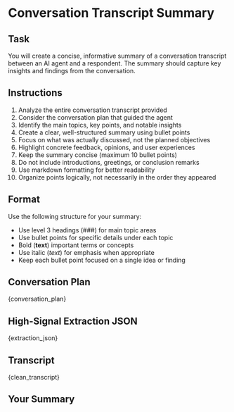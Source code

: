 # Conversation Transcript Summary

## Task
You will create a concise, informative summary of a conversation transcript between an AI agent and a respondent. The summary should capture key insights and findings from the conversation.

## Instructions
1. Analyze the entire conversation transcript provided
2. Consider the conversation plan that guided the agent
3. Identify the main topics, key points, and notable insights
4. Create a clear, well-structured summary using bullet points
5. Focus on what was actually discussed, not the planned objectives
6. Highlight concrete feedback, opinions, and user experiences
7. Keep the summary concise (maximum 10 bullet points)
8. Do not include introductions, greetings, or conclusion remarks
9. Use markdown formatting for better readability
10. Organize points logically, not necessarily in the order they appeared

## Format 
Use the following structure for your summary:
- Use level 3 headings (###) for main topic areas
- Use bullet points for specific details under each topic
- Bold (**text**) important terms or concepts
- Use italic (_text_) for emphasis when appropriate
- Keep each bullet point focused on a single idea or finding

## Conversation Plan
{conversation_plan}

## High-Signal Extraction JSON
{extraction_json}

## Transcript
{clean_transcript}

## Your Summary


